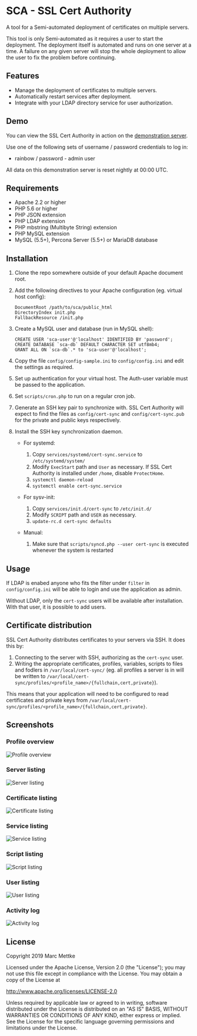 SCA - SSL Cert Authority
=======================

A tool for a Semi-automated deployment of certificates on multiple servers.

This tool is only Semi-automated as it requires a user to start the deployment. The deployment itself is automated and runs on one server at a time. A failure on any given server will stop the whole deployment to allow the user to fix the problem before continuing.

Features
--------

* Manage the deployment of certificates to multiple servers.
* Automatically restart services after deployment.
* Integrate with your LDAP directory service for user authorization.

Demo
----

You can view the SSL Cert Authority in action on the [demonstration server](https://sca-demo.itmettke.de/).

Use one of the following sets of username / password credentials to log in:

* rainbow / password - admin user

All data on this demonstration server is reset nightly at 00:00 UTC.

Requirements
------------

* Apache 2.2 or higher
* PHP 5.6 or higher
* PHP JSON extension
* PHP LDAP extension
* PHP mbstring (Multibyte String) extension
* PHP MySQL extension
* MySQL (5.5+), Percona Server (5.5+) or MariaDB database

Installation
------------

1.  Clone the repo somewhere outside of your default Apache document root.

2.  Add the following directives to your Apache configuration (eg. virtual host config):

        DocumentRoot /path/to/sca/public_html
        DirectoryIndex init.php
        FallbackResource /init.php

3.  Create a MySQL user and database (run in MySQL shell):

        CREATE USER 'sca-user'@'localhost' IDENTIFIED BY 'password';
        CREATE DATABASE `sca-db` DEFAULT CHARACTER SET utf8mb4;
        GRANT ALL ON `sca-db`.* to 'sca-user'@'localhost';

4.  Copy the file `config/config-sample.ini` to `config/config.ini` and edit the settings as required.

5.  Set up authentication for your virtual host. The Auth-user variable must be passed to the application.

6.  Set `scripts/cron.php` to run on a regular cron job.

7.  Generate an SSH key pair to synchronize with. SSL Cert Authority will expect to find the files as `config/cert-sync` and `config/cert-sync.pub` for the private and public keys respectively.

8.  Install the SSH key synchronization daemon. 

    * For systemd:

        1.  Copy `services/systemd/cert-sync.service` to `/etc/systemd/system/`
        2.  Modify `ExecStart` path and `User` as necessary. If SSL Cert Authority is installed under `/home`, disable `ProtectHome`.
        3.  `systemctl daemon-reload`
        4.  `systemctl enable cert-sync.service`

    * For sysv-init:

        1.  Copy `services/init.d/cert-sync` to `/etc/init.d/`
        2.  Modify `SCRIPT` path and `USER` as necessary.
        3.  `update-rc.d cert-sync defaults`

    * Manual:

        1. Make sure that `scripts/syncd.php --user cert-sync` is executed whenever the system is restarted

Usage
-----

If LDAP is enabed anyone who fits the filter under `filter` in `config/config.ini` will be able to login and use the application as admin.

Without LDAP, only the `cert-sync` users will be available after installation. With that user, it is possible to add users.

Certificate distribution
----------------

SSL Cert Authority distributes certificates to your servers via SSH. It does this by:

1.  Connecting to the server with SSH, authorizing as the `cert-sync` user.
2.  Writing the appropriate certificates, profiles, variables, scripts  to files and fodlers in `/var/local/cert-sync/` (eg. all profiles a server is in will be written to `/var/local/cert-sync/profiles/<profile_name>/{fullchain,cert,private}`).

This means that your application will need to be configured to read certificates and private keys from `/var/local/cert-sync/profiles/<profile_name>/{fullchain,cert,private}`.

Screenshots
-----------

### Profile overview
![Profile overview](public_html/screenshot-profiles.png)

### Server listing
![Server listing](public_html/screenshot-servers.png)

### Certificate listing
![Certificate listing](public_html/screenshot-certificates.png)

### Service listing
![Service listing](public_html/screenshot-services.png)

### Script listing
![Script listing](public_html/screenshot-scripts.png)

### User listing
![User listing](public_html/screenshot-users.png)

### Activity log
![Activity log](public_html/screenshot-activity.png)

License
-------

Copyright 2019 Marc Mettke

Licensed under the Apache License, Version 2.0 (the "License");
you may not use this file except in compliance with the License.
You may obtain a copy of the License at

   http://www.apache.org/licenses/LICENSE-2.0

Unless required by applicable law or agreed to in writing, software
distributed under the License is distributed on an "AS IS" BASIS,
WITHOUT WARRANTIES OR CONDITIONS OF ANY KIND, either express or implied.
See the License for the specific language governing permissions and
limitations under the License.
